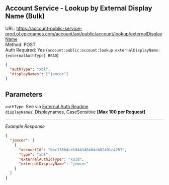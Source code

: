 ## Account Service - Lookup by External Display Name (Bulk)

URL: https://account-public-service-prod.ol.epicgames.com/account/api/public/account/lookup/externalDisplayName \
Method: POST \
Auth Required: Yes (`account:public:account:lookup:externalDisplayName:{externalAuthType} READ`)

```json
{
  "authType": "xbl",
  "displayNames": ["jemcer"]
}
```

## Parameters

`authType`: See via [External Auth Readme](../../ExternalAuth/README.md) <br/>
`displayNames`: Displaynames, CaseSensitive **[Max 100 per Request]**

---

_Example Response_

```json
{
  "jemcer": [
    {
      "accountId": "bec13864ce1d44148e04cb82401c4257",
      "type": "xbl",
      "externalAuthIdType": "xuid",
      "externalDisplayName": "jemcer"
    }
  ]
}
```
